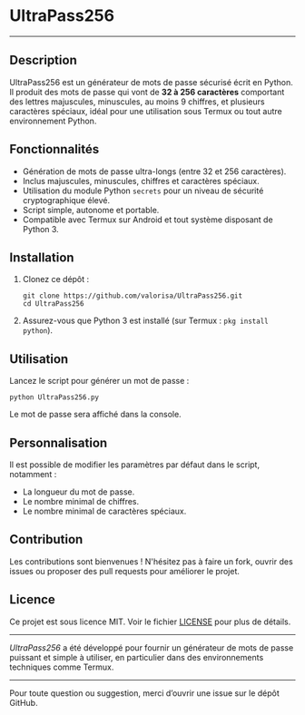 # UltraPass256

---

## Description

UltraPass256 est un générateur de mots de passe sécurisé écrit en Python. Il produit des mots de passe qui vont de **32 à 256 caractères** comportant des lettres majuscules, minuscules, au moins 9 chiffres, et plusieurs caractères spéciaux, idéal pour une utilisation sous Termux ou tout autre environnement Python.

## Fonctionnalités

- Génération de mots de passe ultra-longs (entre 32 et 256 caractères).
- Inclus majuscules, minuscules, chiffres et caractères spéciaux.
- Utilisation du module Python `secrets` pour un niveau de sécurité cryptographique élevé.
- Script simple, autonome et portable.
- Compatible avec Termux sur Android et tout système disposant de Python 3.

## Installation

1. Clonez ce dépôt :
   ```
   git clone https://github.com/valorisa/UltraPass256.git
   cd UltraPass256
   ```

2. Assurez-vous que Python 3 est installé (sur Termux : `pkg install python`).

## Utilisation

Lancez le script pour générer un mot de passe :
```
python UltraPass256.py
```

Le mot de passe sera affiché dans la console.

## Personnalisation

Il est possible de modifier les paramètres par défaut dans le script, notamment :

- La longueur du mot de passe.
- Le nombre minimal de chiffres.
- Le nombre minimal de caractères spéciaux.

## Contribution

Les contributions sont bienvenues ! N'hésitez pas à faire un fork, ouvrir des issues ou proposer des pull requests pour améliorer le projet.

## Licence

Ce projet est sous licence MIT. Voir le fichier [LICENSE](LICENSE) pour plus de détails.

---

*UltraPass256* a été développé pour fournir un générateur de mots de passe puissant et simple à utiliser, en particulier dans des environnements techniques comme Termux.

---

Pour toute question ou suggestion, merci d’ouvrir une issue sur le dépôt GitHub.
